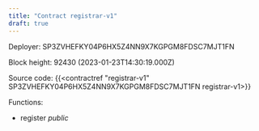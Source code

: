 ```yaml
---
title: "Contract registrar-v1"
draft: true
---
```

Deployer: SP3ZVHEFKY04P6HX5Z4NN9X7KGPGM8FDSC7MJT1FN


 



Block height: 92430 (2023-01-23T14:30:19.000Z)

Source code: {{<contractref "registrar-v1" SP3ZVHEFKY04P6HX5Z4NN9X7KGPGM8FDSC7MJT1FN registrar-v1>}}

Functions:

* register _public_
